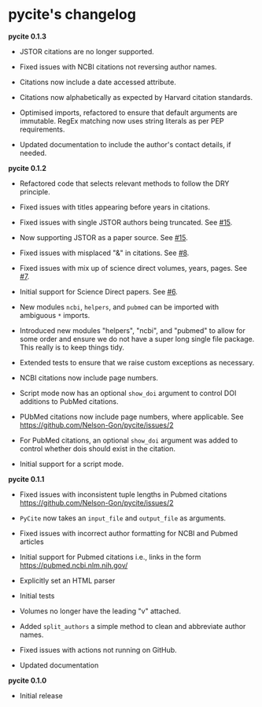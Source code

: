 # pycite's changelog 

**pycite 0.1.3**

* JSTOR citations are no longer supported. 

* Fixed issues with NCBI citations not reversing author names. 

* Citations now include a date accessed attribute. 

* Citations now alphabetically as expected by Harvard citation standards. 

* Optimised imports, refactored to ensure that default arguments are immutable. RegEx matching now uses string literals 
as per PEP requirements.

* Updated documentation to include the author's contact details, if needed.   

**pycite 0.1.2**

* Refactored code that selects relevant methods to follow the DRY principle. 

* Fixed issues with titles appearing before years in citations. 

* Fixed issues with single JSTOR authors being truncated. See [#15](https://github.com/Nelson-Gon/pycite/issues/15).
  
* Now supporting JSTOR as a paper source. See [#15](https://github.com/Nelson-Gon/pycite/issues/15).

* Fixed issues with misplaced "&" in citations. See [#8](https://github.com/Nelson-Gon/pycite/issues/8).

* Fixed issues with mix up of science direct volumes, years, pages. See [#7](https://github.com/Nelson-Gon/pycite/issues/7). 

* Initial support for Science Direct papers. See [#6](https://github.com/Nelson-Gon/pycite/issues/6).  

* New modules `ncbi`, `helpers`, and `pubmed` can be imported with ambiguous `*` imports. 

* Introduced new modules "helpers", "ncbi", and "pubmed" to allow for some order and ensure we do not have a 
super long single file package. This really is to keep things tidy. 

* Extended tests to ensure that we raise custom exceptions as necessary.  

* NCBI citations now include page numbers.
* Script mode now has an optional `show_doi` argument to control DOI additions to PubMed citations. 
* PUbMed citations now include page numbers, where applicable. See https://github.com/Nelson-Gon/pycite/issues/2

* For PubMed citations, an optional `show_doi` argument was added to control whether dois should exist in the citation.

* Initial support for a script mode. 

**pycite 0.1.1**

* Fixed issues with inconsistent tuple lengths in Pubmed citations https://github.com/Nelson-Gon/pycite/issues/2

* `PyCite` now takes an `input_file` and `output_file` as arguments. 

* Fixed issues with incorrect author formatting for NCBI and Pubmed articles

* Initial support for Pubmed citations i.e., links in the form https://pubmed.ncbi.nlm.nih.gov/ 

* Explicitly set an HTML parser 

* Initial tests 

* Volumes no longer have the leading "v" attached. 

* Added `split_authors` a simple method to clean and abbreviate author names. 

* Fixed issues with actions not running on GitHub.

* Updated documentation 

**pycite 0.1.0**

* Initial release 
